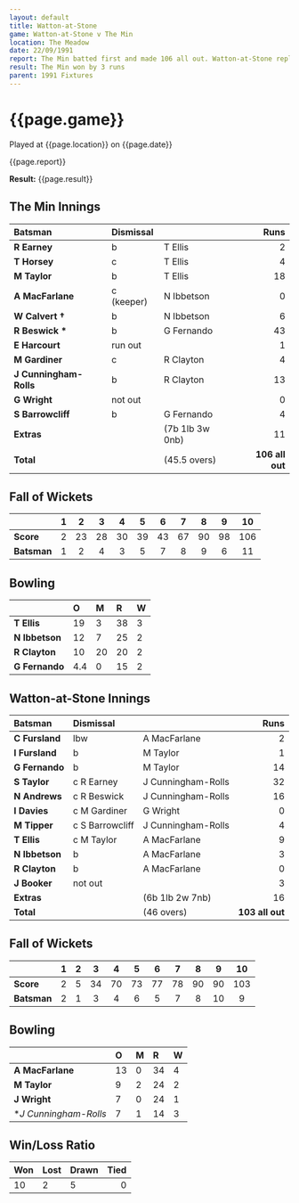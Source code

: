 ```yaml
---
layout: default
title: Watton-at-Stone
game: Watton-at-Stone v The Min
location: The Meadow
date: 22/09/1991
report: The Min batted first and made 106 all out. Watton-at-Stone replied with 103 all out
result: The Min won by 3 runs
parent: 1991 Fixtures
---
```


# {{page.game}}

Played at {{page.location}} on {{page.date}}

{{page.report}}

**Result:** {{page.result}}

## The Min Innings

| Batsman | Dismissal |  | Runs |
|:---|:---|---|---:|
| **R Earney** | b | T Ellis | 2 | 
| **T Horsey** | c | T Ellis | 4 | 
| **M Taylor** | b | T Ellis | 18 | 
| **A MacFarlane** | c (keeper) | N Ibbetson | 0 | 
| **W Calvert &#8224;** | b | N Ibbetson | 6 | 
| **R Beswick &#42;** | b | G Fernando | 43 | 
| **E Harcourt** | run out |  | 1 | 
| **M Gardiner** | c | R Clayton | 4 | 
| **J Cunningham-Rolls** | b | R Clayton| 13 | 
| **G Wright** | not out |  | 0 | 
| **S Barrowcliff** | b | G Fernando | 4 | 
| **Extras** | | (7b 1lb 3w 0nb) | 11 | 
| **Total** | | (45.5 overs) | **106 all out** | 

## Fall of Wickets

| | 1 | 2 | 3 | 4 | 5 | 6 | 7 | 8 | 9 | 10 |
|---|:---:|:---:|:---:|:---:|:---:|:---:|:---:|:---:|:---:|:---:|
| **Score** | 2 | 23 | 28 | 30 | 39 | 43 | 67 | 90 | 98 | 106 | 
| **Batsman** | 1 | 2 | 4 | 3 | 5 | 7 | 8 | 9 | 6 | 11 | 

## Bowling

| | O | M | R | W |
|---|:---|:---|:---|:---|
| **T Ellis** | 19 | 3 | 38 | 3 | 
| **N Ibbetson** | 12 | 7 | 25 | 2 | 
| **R Clayton** | 10 |20 | 20 | 2 | 
| **G Fernando** | 4.4 | 0 | 15 | 2 | 

## Watton-at-Stone Innings

| Batsman | Dismissal |  | Runs |
|:---|:---|---|---:|
| **C Fursland** | lbw | A MacFarlane | 2 | 
| **I Fursland** | b | M Taylor | 1 | 
| **G Fernando** | b | M Taylor | 14 | 
| **S Taylor** | c R Earney | J Cunningham-Rolls | 32 | 
| **N Andrews** | c R Beswick | J Cunningham-Rolls | 16 | 
| **I Davies** | c M Gardiner | G Wright | 0 |
| **M Tipper** | c S Barrowcliff | J Cunningham-Rolls | 4 | 
| **T Ellis** | c M Taylor | A MacFarlane | 9 |
| **N Ibbetson** | b | A MacFarlane | 3 | 
| **R Clayton** | b | A MacFarlane | 0 | 
| **J Booker** | not out |  | 3 |
| **Extras** | | (6b 1lb 2w 7nb) | 16 | 
| **Total** | | (46 overs) | **103 all out** | 

## Fall of Wickets

| | 1 | 2 | 3 | 4 | 5 | 6 | 7 | 8 | 9 | 10 |
|---|:---:|:---:|:---:|:---:|:---:|:---:|:---:|:---:|:---:|:---:|
| **Score** | 2 | 5 | 34 | 70 | 73 | 77 | 78 | 90 | 90 | 103 |
| **Batsman** | 2 | 1 | 3 | 4 | 6 | 5 | 7 | 8 | 10 | 9 |

## Bowling

| | O | M | R | W |
|---|:---|:---|:---|:---|
| **A MacFarlane** | 13 | 0 | 34 | 4 | 
| **M Taylor** | 9 | 2 | 24 | 2 | 
| **J Wright** | 7 | 0 | 24 | 1 | 
| **J Cunningham-Rolls* | 7 | 1 | 14 | 3 |

## Win/Loss Ratio

| Won | Lost | Drawn | Tied |
|:---|:---|:---|---:|
| 10 | 2 | 5 | 0 |